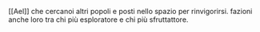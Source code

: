 [[Ael]] che cercanoi altri popoli e posti nello spazio per rinvigorirsi. fazioni anche loro tra chi più esploratore e chi più sfruttattore.
